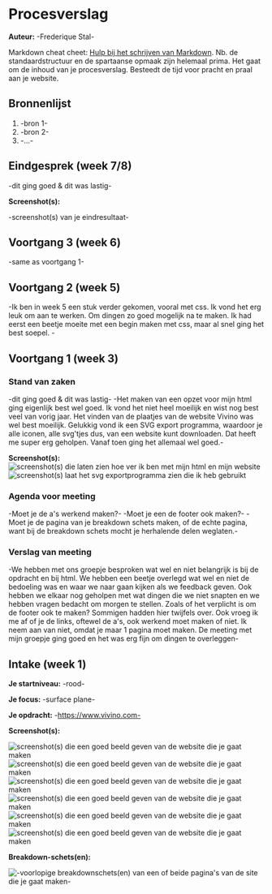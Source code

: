 # Procesverslag
**Auteur:** -Frederique Stal-

Markdown cheat cheet: [Hulp bij het schrijven van Markdown](https://github.com/adam-p/markdown-here/wiki/Markdown-Cheatsheet). Nb. de standaardstructuur en de spartaanse opmaak zijn helemaal prima. Het gaat om de inhoud van je procesverslag. Besteedt de tijd voor pracht en praal aan je website.



## Bronnenlijst
1. -bron 1-
2. -bron 2-
3. -...-



## Eindgesprek (week 7/8)

-dit ging goed & dit was lastig-

**Screenshot(s):**

-screenshot(s) van je eindresultaat-



## Voortgang 3 (week 6)

-same as voortgang 1-



## Voortgang 2 (week 5)

-Ik ben in week 5 een stuk verder gekomen, vooral met css. Ik vond het erg leuk om aan te werken. Om dingen zo goed mogelijk na te maken. Ik had eerst een beetje moeite met een begin maken met css, maar al snel ging het best soepel. -



## Voortgang 1 (week 3)

### Stand van zaken

-dit ging goed & dit was lastig-
-Het maken van een opzet voor mijn html ging eigenlijk best wel goed. Ik vond het niet heel moeilijk en wist nog best veel van vorig jaar. Het vinden van de plaatjes van de website Vivino was wel best moeilijk. Gelukkig vond ik een SVG export programma, waardoor je alle iconen, alle svg'tjes dus, van een website kunt downloaden. Dat heeft me super erg geholpen. Vanaf toen ging het allemaal wel goed.-

**Screenshot(s):**
![screenshot(s) die laten zien hoe ver ik ben met mijn html en mijn website](images/schermafbeeldingfed.png) 
![screenshot(s) laat het svg exportprogramma zien die ik heb gebruikt](images/schermafbeeldingsvgexport.png)

### Agenda voor meeting

-Moet je de a's werkend maken?-
-Moet je een de footer ook maken?-
-Moet je de pagina van je breakdown schets maken, of de echte pagina, want bij de breakdown schets mocht je herhalende delen weglaten.-

### Verslag van meeting

-We hebben met ons groepje besproken wat wel en niet belangrijk is bij de opdracht en bij html. We hebben een beetje overlegd wat wel en niet de bedoeling was en waar we naar gaan kijken als we feedback geven. Ook hebben we elkaar nog geholpen met wat dingen die we niet snapten en we hebben vragen bedacht om morgen te stellen. Zoals of het verplicht is om de footer ook te maken? Sommigen hadden hier twijfels over. Ook vroeg ik me af of je de links, oftewel de a's, ook werkend moet maken of niet. Ik neem aan van niet, omdat je maar 1 pagina moet maken. De meeting met mijn groepje ging goed en het was erg fijn om dingen te overleggen-



## Intake (week 1)

**Je startniveau:** -rood-

**Je focus:** -surface plane-

**Je opdracht:** -https://www.vivino.com-

**Screenshot(s):**

![screenshot(s) die een goed beeld geven van de website die je gaat maken](images/1.png) 
![screenshot(s) die een goed beeld geven van de website die je gaat maken](images/2.png) 
![screenshot(s) die een goed beeld geven van de website die je gaat maken](images/3.png) 
![screenshot(s) die een goed beeld geven van de website die je gaat maken](images/4.png) 
![screenshot(s) die een goed beeld geven van de website die je gaat maken](images/5.png) 
![screenshot(s) die een goed beeld geven van de website die je gaat maken](images/6.png) 

**Breakdown-schets(en):**

![-voorlopige breakdownschets(en) van een of beide pagina's van de site die je gaat maken-](images/ontledenpagina.png)
